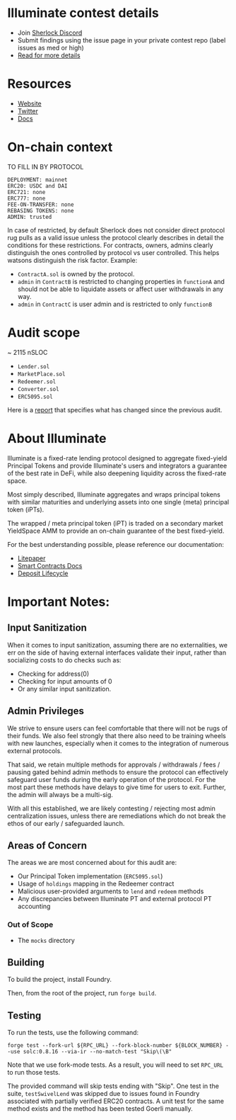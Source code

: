 # Illuminate contest details

- Join [Sherlock Discord](https://discord.gg/MABEWyASkp)
- Submit findings using the issue page in your private contest repo (label issues as med or high)
- [Read for more details](https://docs.sherlock.xyz/audits/watsons)

# Resources

- [Website](https://illuminate-app.vercel.app/lend/)
- [Twitter](https://twitter.com/IlluminateFi)
- [Docs](https://docs.illuminate.finance/)

# On-chain context

TO FILL IN BY PROTOCOL

```
DEPLOYMENT: mainnet
ERC20: USDC and DAI
ERC721: none
ERC777: none
FEE-ON-TRANSFER: none
REBASING TOKENS: none
ADMIN: trusted
```

In case of restricted, by default Sherlock does not consider direct protocol rug pulls as a valid issue unless the protocol clearly describes in detail the conditions for these restrictions. 
For contracts, owners, admins clearly distinguish the ones controlled by protocol vs user controlled. This helps watsons distinguish the risk factor. 
Example: 
* `ContractA.sol` is owned by the protocol. 
* `admin` in `ContractB` is restricted to changing properties in `functionA` and should not be able to liquidate assets or affect user withdrawals in any way. 
* `admin` in `ContractC` is user admin and is restricted to only `functionB`

# Audit scope

~ 2115 nSLOC

- `Lender.sol`
- `MarketPlace.sol`
- `Redeemer.sol`
- `Converter.sol`
- `ERC5095.sol`

Here is a [report](https://docs.google.com/document/d/1M51cKWmZ84BadUMLKGQmCqnTyWRtNvUsk2XJoWRuRHU/edit?usp=sharing) that specifies what has changed since the previous audit.

# About Illuminate

Illuminate is a fixed-rate lending protocol designed to aggregate fixed-yield Principal Tokens and provide Illuminate's users and integrators a guarantee of the best rate in DeFi, while also deepening liquidity across the fixed-rate space.

Most simply described, Illuminate aggregates and wraps principal tokens with similar maturities and underlying assets into one single (meta) principal token (iPTs).

The wrapped / meta principal token (iPT) is traded on a secondary market YieldSpace AMM to provide an on-chain guarantee of the best fixed-yield.

For the best understanding possible, please reference our documentation:

- [Litepaper](https://docs.illuminate.finance/)
- [Smart Contracts Docs](https://docs.illuminate.finance/smart-contracts)
- [Deposit Lifecycle](https://docs.illuminate.finance/smart-contracts/deposit-lifecycle)

# **Important Notes**:

## **Input Sanitization**

When it comes to input sanitization, assuming there are no externalities, we err on the side of having external interfaces validate their input, rather than socializing costs to do checks such as:

- Checking for address(0)
- Checking for input amounts of 0
- Or any similar input sanitization.

## **Admin Privileges**

We strive to ensure users can feel comfortable that there will not be rugs of their funds. We also feel strongly that there also need to be training wheels with new launches, especially when it comes to the integration of numerous external protocols. 

That said, we retain multiple methods for approvals / withdrawals / fees / pausing gated behind admin methods to ensure the protocol can effectively safeguard user funds during the early operation of the protocol. For the most part these methods have delays to give time for users to exit. Further, the admin will always be a multi-sig.

With all this established, we are likely contesting / rejecting most admin centralization issues, unless there are remediations which do not break the ethos of our early / safeguarded launch.

## Areas of Concern

The areas we are most concerned about for this audit are:

- Our Principal Token implementation (`ERC5095.sol`)
- Usage of `holdings` mapping in the Redeemer contract
- Malicious user-provided arguments to `lend` and `redeem` methods
- Any discrepancies between Illuminate PT and external protocol PT accounting

### Out of Scope

- The `mocks` directory

## Building

To build the project, install Foundry.

Then, from the root of the project, run `forge build`.

## Testing

To run the tests, use the following command:

`forge test --fork-url ${RPC_URL} --fork-block-number ${BLOCK_NUMBER} --use solc:0.8.16 --via-ir --no-match-test "Skip\(\B"`

Note that we use fork-mode tests. As a result, you will need to set `RPC_URL` to run those tests.

The provided command will skip tests ending with "Skip". One test in the suite, `testSwivelLend` was skipped due to issues found in Foundry associated with partially verified ERC20 contracts. A unit test for the same method exists and the method has been tested Goerli manually. 
